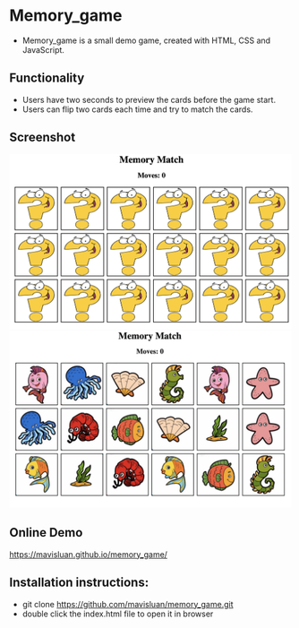 # Memory_game  
- Memory_game is a small demo game, created with HTML, CSS and JavaScript.

## Functionality
- Users have two seconds to preview the cards before the game start.
- Users can flip two cards each time and try to match the cards. 

## Screenshot
<img src='./static/images/screenshot1.png' width='600'>
<img src='./static/images/screenshot2.png' width='600'>

## Online Demo
https://mavisluan.github.io/memory_game/

## Installation instructions:
- git clone https://github.com/mavisluan/memory_game.git
- double click the index.html file to open it in browser
